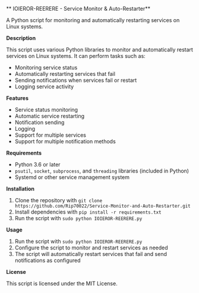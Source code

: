 ** IOIEROR-REERERE - Service Monitor & Auto-Restarter**

A Python script for monitoring and automatically restarting services on Linux systems.

**Description**

This script uses various Python libraries to monitor and automatically restart services on Linux systems. It can perform tasks such as:

* Monitoring service status
* Automatically restarting services that fail
* Sending notifications when services fail or restart
* Logging service activity

**Features**

* Service status monitoring
* Automatic service restarting
* Notification sending
* Logging
* Support for multiple services
* Support for multiple notification methods

**Requirements**

* Python 3.6 or later
* `psutil`, `socket`, `subprocess`, and `threading` libraries (included in Python)
* Systemd or other service management system

**Installation**

1. Clone the repository with `git clone https://github.com/Rip70022/Service-Monitor-and-Auto-Restarter.git`
2. Install dependencies with `pip install -r requirements.txt`
3. Run the script with `sudo python IOIEROR-REERERE.py`

**Usage**

1. Run the script with `sudo python IOIEROR-REERERE.py`
2. Configure the script to monitor and restart services as needed
3. The script will automatically restart services that fail and send notifications as configured

**License**

This script is licensed under the MIT License.
